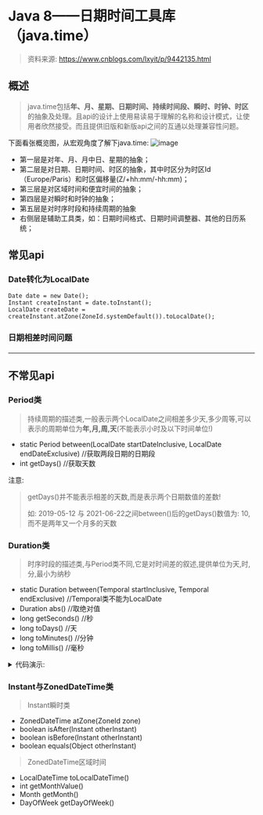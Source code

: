 # Java 8——日期时间工具库（java.time）

> 资料来源: https://www.cnblogs.com/lxyit/p/9442135.html

## 概述
> java.time包括**年、月、星期、日期时间、持续时间段、瞬时、时钟、时区**的抽象及处理。且api的设计上使用易读易于理解的名称和设计模式，让使用者欣然接受。而且提供旧版和新版api之间的互通以处理兼容性问题。

下面看张概览图，从宏观角度了解下java.time:
![image](https://user-images.githubusercontent.com/60782137/124485143-dae74580-ddde-11eb-8dd8-0c374131d06c.png)

- 第一层是对年、月、月中日、星期的抽象；
- 第二层是对日期、日期时间、时区的抽象，其中时区分为时区Id（Europe/Paris）和时区偏移量(Z/+hh:mm/-hh:mm)；
- 第三层是对区域时间和便宜时间的抽象；
- 第四层是对瞬时和时钟的抽象；
- 第五层是对时序时段和持续周期的抽象
- 右侧层是辅助工具类，如：日期时间格式、日期时间调整器、其他的日历系统；

## 常见api
### Date转化为LocalDate
  
```
Date date = new Date();
Instant createInstant = date.toInstant();
LocalDate createDate = createInstant.atZone(ZoneId.systemDefault()).toLocalDate();
```

### 日期相差时间问题
#### 




---
## 不常见api
### Period类
> 持续周期的描述类,一般表示两个LocalDate之间相差多少天,多少周等,可以表示的周期单位为**年,月,周,天**(不能表示小时及以下时间单位!)
- static Period between(LocalDate startDateInclusive, LocalDate endDateExclusive) //获取两段日期的日期段
- int getDays() //获取天数

注意:
> getDays()并不能表示相差的天数,而是表示两个日期数值的差数!<p>
> 如: 2019-05-12 与 2021-06-22之间between()后的getDays()数值为: 10,而不是两年又一个月多的天数

### Duration类
> 时序时段的描述类,与Period类不同,它是对时间差的叙述,提供单位为天,时,分,最小为纳秒
- static Duration between(Temporal startInclusive, Temporal endExclusive) //Temporal类不能为LocalDate
- Duration abs() //取绝对值
- long getSeconds() //秒
- long toDays() //天
- long toMinutes()  //分钟
- long toMillis() //毫秒
<details>
<summary>代码演示:</summary>

```
LocalDateTime createDate = LocalDateTime.of(2021, 07, 01, 16, 01);
LocalDateTime today = LocalDateTime.of(2021, 07, 01, 16, 01,26);
Duration p = Duration.between(today,createDate).abs();
long num = p.getSeconds();
System.out.println(num);
```
</details>

### Instant与ZonedDateTime类
> Instant瞬时类
- ZonedDateTime atZone(ZoneId zone)
- boolean isAfter(Instant otherInstant)
- boolean isBefore(Instant otherInstant)
- boolean equals(Object otherInstant)
> ZonedDateTime区域时间
- LocalDateTime toLocalDateTime()
- int getMonthValue()
- Month getMonth()
- DayOfWeek getDayOfWeek()
  



